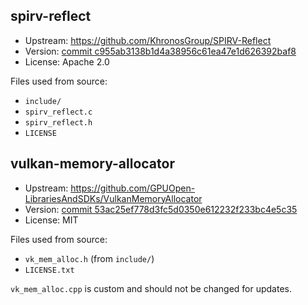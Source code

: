 ## spirv-reflect

-   Upstream: https://github.com/KhronosGroup/SPIRV-Reflect
-   Version: [commit c955ab3138b1d4a38956c61ea47e1d626392baf8](https://github.com/KhronosGroup/SPIRV-Reflect/commit/c955ab3138b1d4a38956c61ea47e1d626392baf8)
-   License: Apache 2.0

Files used from source:

-   `include/`
-   `spirv_reflect.c`
-   `spirv_reflect.h`
-   `LICENSE`

## vulkan-memory-allocator

-   Upstream: https://github.com/GPUOpen-LibrariesAndSDKs/VulkanMemoryAllocator
-   Version: [commit 53ac25ef778d3fc5d0350e612232f233bc4e5c35](https://github.com/GPUOpen-LibrariesAndSDKs/VulkanMemoryAllocator/commit/53ac25ef778d3fc5d0350e612232f233bc4e5c35)
-   License: MIT

Files used from source:

-   `vk_mem_alloc.h` (from `include/`)
-   `LICENSE.txt`

`vk_mem_alloc.cpp` is custom and should not be changed for updates.
